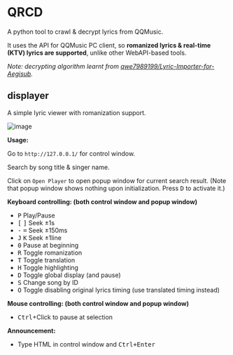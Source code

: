 # QRCD

A python tool to crawl & decrypt lyrics from QQMusic.

It uses the API for QQMusic PC client, so **romanized lyrics & real-time (KTV) lyrics are supported**, unlike other WebAPI-based tools.

*Note: decrypting algorithm learnt from [qwe7989199/Lyric-Importer-for-Aegisub](https://github.com/qwe7989199/Lyric-Importer-for-Aegisub).*

## displayer

A simple lyric viewer with romanization support.

![image](https://user-images.githubusercontent.com/6646473/93913756-1aeda800-fd38-11ea-940c-afd68d9fe298.png)

**Usage:**

Go to `http://127.0.0.1/` for control window.

Search by song title & singer name.

Click on `Open Player` to open popup window for current search result. (Note that popup window shows nothing upon initialization. Press <kbd>D</kbd> to activate it.)

**Keyboard controlling: (both control window and popup window)**

- <kbd>P</kbd> Play/Pause
- <kbd>[</kbd> <kbd>]</kbd> Seek ±1s
- <kbd>-</kbd> <kbd>=</kbd> Seek ±150ms
- <kbd>J</kbd> <kbd>K</kbd> Seek ±1line
- <kbd>0</kbd> Pause at beginning
- <kbd>R</kbd> Toggle romanization
- <kbd>T</kbd> Toggle translation
- <kbd>H</kbd> Toggle highlighting
- <kbd>D</kbd> Toggle global display (and pause)
- <kbd>S</kbd> Change song by ID
- <kbd>O</kbd> Toggle disabling original lyrics timing (use translated timing instead)

**Mouse controlling: (both control window and popup window)**

- <kbd>Ctrl</kbd>+Click to pause at selection

**Announcement:**

- Type HTML in control window and <kbd>Ctrl+Enter</kbd>



